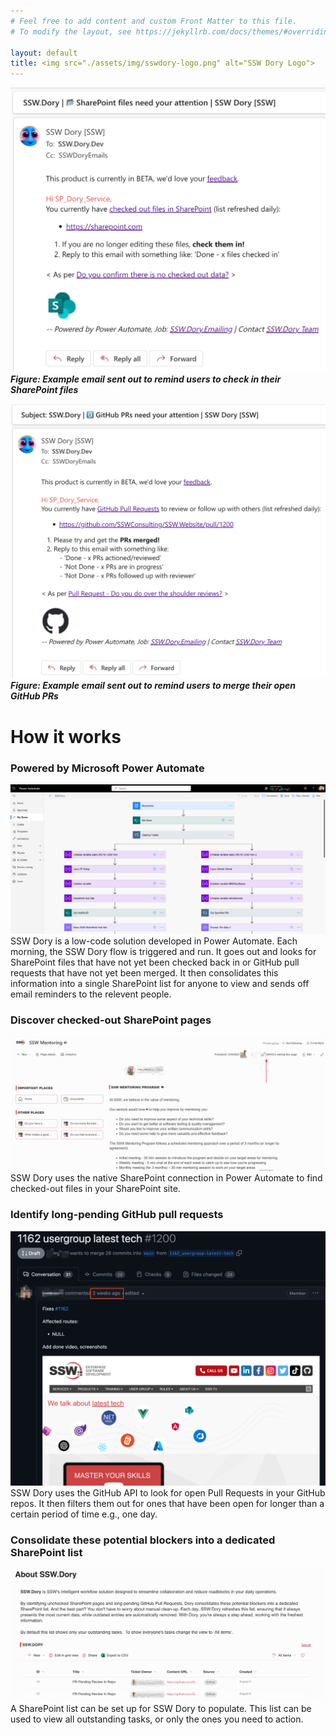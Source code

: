 ```yaml
---
# Feel free to add content and custom Front Matter to this file.
# To modify the layout, see https://jekyllrb.com/docs/themes/#overriding-theme-defaults

layout: default
title: <img src="./assets/img/sswdory-logo.png" alt="SSW Dory Logo">
---
```

![Email SharePoint](./assets/img/email-sharepoint.png)
***Figure: Example email sent out to remind users to check in their SharePoint files***

![Email GitHub](./assets/img/email-github.png)
***Figure: Example email sent out to remind users to merge their open GitHub PRs***

# How it works

### Powered by Microsoft Power Automate
![SSW.Dory Power Automate flow](./assets/img/dory-power-automate.png)
SSW Dory is a low-code solution developed in Power Automate. Each morning, the SSW Dory flow is triggered and run. It goes out and looks for SharePoint files that have not yet been checked back in or GitHub pull requests that have not yet been merged. It then consolidates this information into a single SharePoint list for anyone to view and sends off email reminders to the relevent people. 

### Discover checked-out SharePoint pages
![Checked out SharePoint file](./assets/img/old-sharepoint.png)
SSW Dory uses the native SharePoint connection in Power Automate to find checked-out files in your SharePoint site. 

### Identify long-pending GitHub pull requests
![Stale GitHub PR](./assets/img/old-github.png)
SSW Dory uses the GitHub API to look for open Pull Requests in your GitHub repos. It then filters them out for ones that have been open for longer than a certain period of time e.g., one day. 

### Consolidate these potential blockers into a dedicated SharePoint list
![Sharepoint list](./assets/img/sharepoint-list.png)
A SharePoint list can be set up for SSW Dory to populate. This list can be used to view all outstanding tasks, or only the ones you need to action.